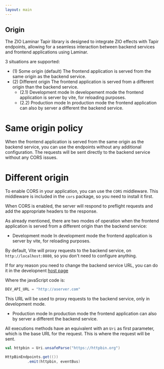 ```yaml
---
layout: main
---
```



## Origin

The ZIO Laminar Tapir library is designed to integrate ZIO effects with Tapir endpoints, allowing for a seamless interaction between backend services and frontend applications using Laminar. 

3 situations are supported:

* (1) Some origin (default)
The frontend application is served from the same origin as the backend service.
* (2) Different origin
The frontend application is served from a different origin than the backend service.
  * (2.1) Development mode
  In developement mode the frontend application is server by vite, for reloading purposes.
  * (2.2) Production mode
  In production mode the frontend application can also by server a different the backend service.

# Same origin policy

When the frontend application is served from the same origin as the backend service, you can use the endpoints without any additional configuration. The requests will be sent directly to the backend service without any CORS issues.



# Different origin

To enable CORS in your application, you can use the `CORS` middleware. This middleware is included in the `cors` package, so you need to install it first.

When CORS is enabled, the server will respond to preflight requests and add the appropriate headers to the response.

As already mentioned, there are two modes of operation when the frontend application is served from a different origin than the backend service:

* Development mode
In development mode the frontend application is server by vite, for reloading purposes.

By default, Vite will proxy requests to the backend service, on `http://localhost:8080`, so you don't need to configure anything.

If for any reason you need to change the backend service URL, you can do it in the developnent [host page ](../../../examples/client/index.html#L10)

Where the javaScript code is:
```javascript
DEV_API_URL = "http://aserver.com"
```

This URL will be used to proxy requests to the backend service, only in development mode.


* Production mode
In production mode the frontend application can also by server a different the backend service.

All executions methods have an equivalent with an `Uri` as first parameter, which is the base URL for the request. This is where the request will be sent.

```scala sc:nocompile
val httpbin = Uri.unsafeParse("https://httpbin.org")

HttpBinEndpoints.get(()) 
          .emit(httpbin, eventBus)
```

